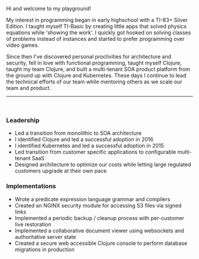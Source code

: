
Hi and welcome to my playground!

My interest in programming began in early highschool with a TI-83+ Silver Edition.
I taught myself TI-Basic by creating little apps that solved physics equations
while 'showing the work'. I quickly got hooked on solving classes of problems instead
of instances and started to prefer programming over video games.

Since then I've discovered personal proclivities for architecture and security, fell in love with 
functional programming, taught myself Clojure, taught my team Clojure, and built a multi-tenant
SOA product platform from the ground up with Clojure and Kubernetes. These days I continue
to lead the technical efforts of our team while mentoring others as we scale our team and product.

___
<br/>

### Leadership

- Led a transition from monolithic to SOA architecture
- I identified Clojure and led a successful adoption in 2016
- I identified Kubernetes and led a successful adoption in 2015
- Led transition from customer specific applications to configurable multi-tenant SaaS
- Designed architecture to optimize our costs while letting large regulated customers upgrade at their own pace

### Implementations

- Wrote a predicate expression language grammar and compilers
- Created an NGINX security module for accessing S3 files via signed links
- Implemented a periodic backup / cleanup process with per-customer live restoration
- Implemented a collaborative document viewer using websockets and authoritative server state
- Created a secure web accessible Clojure console to perform database migrations in production
